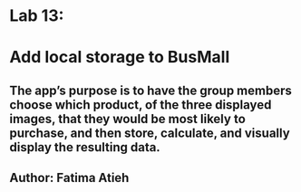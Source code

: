 # Lab 13:
# Add local storage to BusMall

## The app’s purpose is to have the group members choose which product, of the three displayed images, that they would be most likely to purchase, and then store, calculate, and visually display the resulting data.

## Author: Fatima Atieh